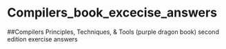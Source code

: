 # Compilers_book_excecise_answers
##Compilers Principles, Techniques, & Tools (purple dragon book) second edition exercise answers
